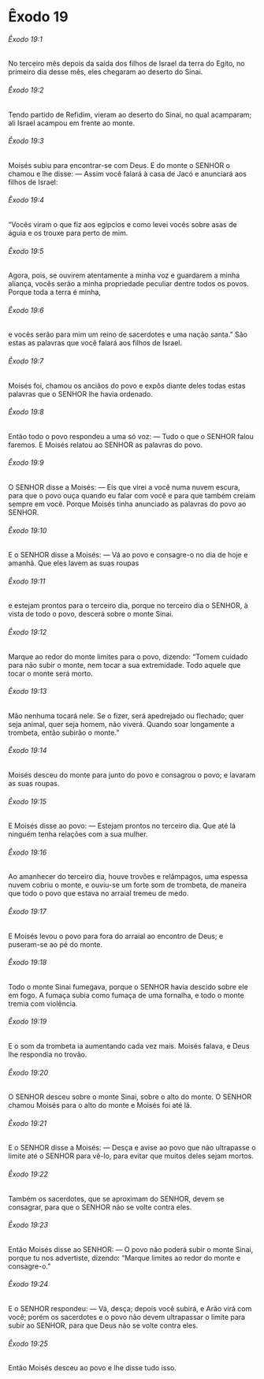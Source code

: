 # Êxodo 19

###### Êxodo 19:1

No terceiro mês depois da saída dos filhos de Israel da terra do Egito, no primeiro dia desse mês, eles chegaram ao deserto do Sinai.

###### Êxodo 19:2

Tendo partido de Refidim, vieram ao deserto do Sinai, no qual acamparam; ali Israel acampou em frente ao monte.

###### Êxodo 19:3

Moisés subiu para encontrar-se com Deus. E do monte o SENHOR o chamou e lhe disse: — Assim você falará à casa de Jacó e anunciará aos filhos de Israel:

###### Êxodo 19:4

“Vocês viram o que fiz aos egípcios e como levei vocês sobre asas de águia e os trouxe para perto de mim.

###### Êxodo 19:5

Agora, pois, se ouvirem atentamente a minha voz e guardarem a minha aliança, vocês serão a minha propriedade peculiar dentre todos os povos. Porque toda a terra é minha,

###### Êxodo 19:6

e vocês serão para mim um reino de sacerdotes e uma nação santa.” São estas as palavras que você falará aos filhos de Israel.

###### Êxodo 19:7

Moisés foi, chamou os anciãos do povo e expôs diante deles todas estas palavras que o SENHOR lhe havia ordenado.

###### Êxodo 19:8

Então todo o povo respondeu a uma só voz: — Tudo o que o SENHOR falou faremos. E Moisés relatou ao SENHOR as palavras do povo.

###### Êxodo 19:9

O SENHOR disse a Moisés: — Eis que virei a você numa nuvem escura, para que o povo ouça quando eu falar com você e para que também creiam sempre em você. Porque Moisés tinha anunciado as palavras do povo ao SENHOR.

###### Êxodo 19:10

E o SENHOR disse a Moisés: — Vá ao povo e consagre-o no dia de hoje e amanhã. Que eles lavem as suas roupas

###### Êxodo 19:11

e estejam prontos para o terceiro dia, porque no terceiro dia o SENHOR, à vista de todo o povo, descerá sobre o monte Sinai.

###### Êxodo 19:12

Marque ao redor do monte limites para o povo, dizendo: “Tomem cuidado para não subir o monte, nem tocar a sua extremidade. Todo aquele que tocar o monte será morto.

###### Êxodo 19:13

Mão nenhuma tocará nele. Se o fizer, será apedrejado ou flechado; quer seja animal, quer seja homem, não viverá. Quando soar longamente a trombeta, então subirão o monte.”

###### Êxodo 19:14

Moisés desceu do monte para junto do povo e consagrou o povo; e lavaram as suas roupas.

###### Êxodo 19:15

E Moisés disse ao povo: — Estejam prontos no terceiro dia. Que até lá ninguém tenha relações com a sua mulher.

###### Êxodo 19:16

Ao amanhecer do terceiro dia, houve trovões e relâmpagos, uma espessa nuvem cobriu o monte, e ouviu-se um forte som de trombeta, de maneira que todo o povo que estava no arraial tremeu de medo.

###### Êxodo 19:17

E Moisés levou o povo para fora do arraial ao encontro de Deus; e puseram-se ao pé do monte.

###### Êxodo 19:18

Todo o monte Sinai fumegava, porque o SENHOR havia descido sobre ele em fogo. A fumaça subia como fumaça de uma fornalha, e todo o monte tremia com violência.

###### Êxodo 19:19

E o som da trombeta ia aumentando cada vez mais. Moisés falava, e Deus lhe respondia no trovão.

###### Êxodo 19:20

O SENHOR desceu sobre o monte Sinai, sobre o alto do monte. O SENHOR chamou Moisés para o alto do monte e Moisés foi até lá.

###### Êxodo 19:21

E o SENHOR disse a Moisés: — Desça e avise ao povo que não ultrapasse o limite até o SENHOR para vê-lo, para evitar que muitos deles sejam mortos.

###### Êxodo 19:22

Também os sacerdotes, que se aproximam do SENHOR, devem se consagrar, para que o SENHOR não se volte contra eles.

###### Êxodo 19:23

Então Moisés disse ao SENHOR: — O povo não poderá subir o monte Sinai, porque tu nos advertiste, dizendo: “Marque limites ao redor do monte e consagre-o.”

###### Êxodo 19:24

E o SENHOR respondeu: — Vá, desça; depois você subirá, e Arão virá com você; porém os sacerdotes e o povo não devem ultrapassar o limite para subir ao SENHOR, para que Deus não se volte contra eles.

###### Êxodo 19:25

Então Moisés desceu ao povo e lhe disse tudo isso.

